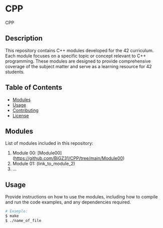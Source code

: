 # CPP
CPP
## Description
This repository contains C++ modules developed for the 42 curriculum. Each module focuses on a specific topic or concept relevant to C++ programming. These modules are designed to provide comprehensive coverage of the subject matter and serve as a learning resource for 42 students.

## Table of Contents
- [Modules](#modules)
- [Usage](#usage)
- [Contributing](#contributing)
- [License](#license)

## Modules
List of modules included in this repository:
1. Module 00: [Module00] (https://github.com/BiGZ31/CPP/tree/main/Module00)
2. Module 01: (link_to_module_2)
3. ...

## Usage
Provide instructions on how to use the modules, including how to compile and run the code examples, and any dependencies required.

```bash
# Example:
$ make
$ ./name_of_file
